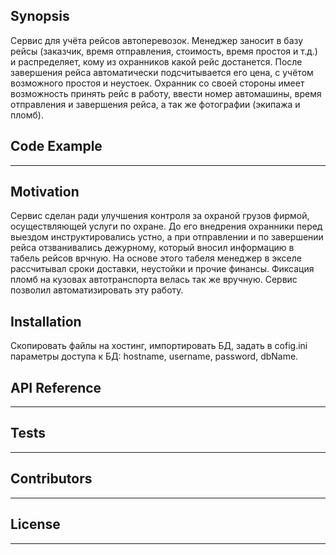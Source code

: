 ## Synopsis

Сервис для учёта рейсов автоперевозок. Менеджер заносит в базу рейсы (заказчик, время отправления, стоимость, время простоя и т.д.) и распределяет, кому из охранников какой рейс достанется. После завершения рейса автоматически подсчитывается его цена, с учётом возможного простоя и неустоек. Охранник со своей стороны имеет возможность принять рейс в работу, ввести номер автомашины, время отправления и завершения рейса, а так же фотографии (экипажа и пломб).

## Code Example

---

## Motivation

Сервис сделан ради улучшения контроля за охраной грузов фирмой, осуществляющей услуги по охране. До его внедрения охранники перед выездом инструктировались устно, а при отправлении и по завершении рейса отзванивались дежурному, который вносил информацию в табель рейсов врчную. На основе этого табеля менеджер в экселе рассчитывал сроки доставки, неустойки и прочие финансы. Фиксация пломб на кузовах автотранспорта велась так же вручную. Сервис позволил автоматизировать эту работу.

## Installation

Скопировать файлы на хостинг, импортировать БД, задать в cofig.ini параметры доступа к БД: hostname, username, password, dbName.

## API Reference

---

## Tests

---

## Contributors

---

## License

---
